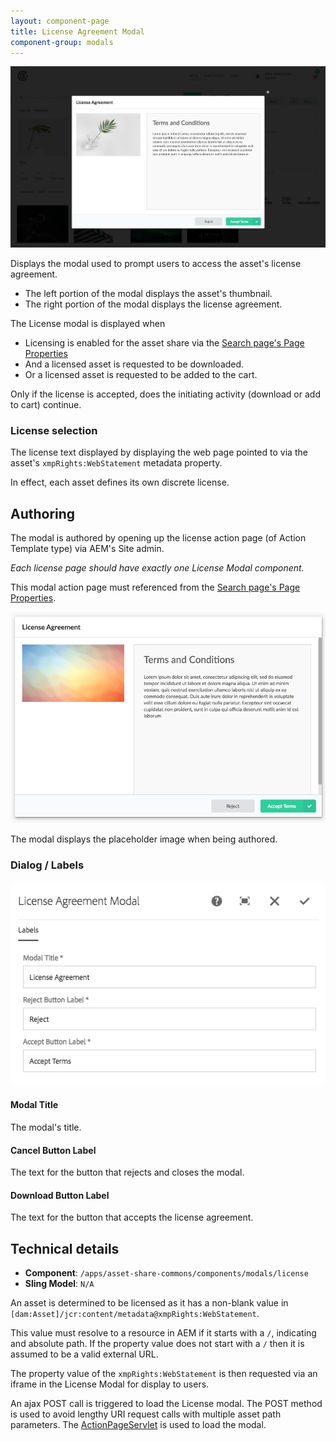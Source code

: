 ```yaml
---
layout: component-page
title: License Agreement Modal
component-group: modals
---
```


![License agreement modal component](./images/main.png)

Displays the modal used to prompt users to access the asset's license agreement.

* The left portion of the modal displays the asset's thumbnail.
* The right portion of the modal displays the license agreement.

The License modal is displayed when
* Licensing is enabled for the asset share via the [Search page's Page Properties](../search/#page-properties)
* And a licensed asset is requested to be downloaded.
* Or a licensed asset is requested to be added to the cart.

Only if the license is accepted, does the initiating activity (download or add to cart) continue. 

### License selection

The license text displayed by displaying the web page pointed to via the asset's `xmpRights:WebStatement` metadata property.

In effect, each asset defines its own discrete license.



## Authoring

The modal is authored by opening up the license action page (of Action Template type) via AEM's Site admin. 

*Each license page should have exactly one License Modal component.*

This modal action page must referenced from the [Search page's Page Properties](../search/#page-properties). 

![Authoring view of the license agreement - Center](./images/authoring.png)

The modal displays the placeholder image when being authored.

### Dialog / Labels

![License agreement dialog](./images/dialog.png)

#### Modal Title

The modal's title.

#### Cancel Button Label

The text for the button that rejects and closes the modal.

#### Download Button Label

The text for the button that accepts the license agreement.

## Technical details

* **Component**: `/apps/asset-share-commons/components/modals/license`
* **Sling Model**: `N/A`


An asset is determined to be licensed as it has a non-blank value in `[dam:Asset]/jcr:content/metadata@xmpRights:WebStatement`.

This value must resolve to a resource in AEM if it starts with a `/`, indicating and absolute path.
If the property value does not start with a `/` then it is assumed to be a valid external URL.

The property value of the `xmpRights:WebStatement` is then requested via an iframe in the License Modal for display to users.

An ajax POST call is triggered to load the License modal. The POST method is used to avoid lengthy URI request calls with multiple asset path parameters. The [ActionPageServlet](https://github.com/Adobe-Marketing-Cloud/asset-share-commons/blob/master/core/src/main/java/com/adobe/aem/commons/assetshare/components/actions/impl/ActionPageServlet.java) is used to load the modal.
